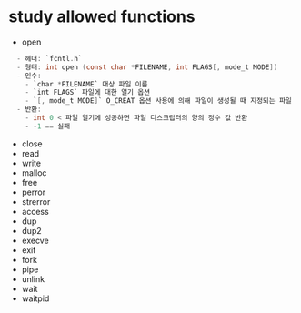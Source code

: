 # study allowed functions

- open
```c
  - 헤더: `fcntl.h`
  - 형태: int open (const char *FILENAME, int FLAGS[, mode_t MODE])
  - 인수: 
    - `char *FILENAME` 대상 파일 이름
    - `int FLAGS` 파일에 대한 열기 옵션
    - `[, mode_t MODE]` O_CREAT 옵션 사용에 의해 파일이 생성될 때 지정되는 파일 접근 권한
  - 반환: 
    - int 0 < 파일 열기에 성공하면 파일 디스크립터의 양의 정수 값 반환
    - -1 == 실패
 ```
- close
- read
- write
- malloc
- free
- perror
- strerror
- access
- dup
- dup2
- execve
- exit
- fork
- pipe
- unlink
- wait
- waitpid